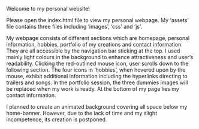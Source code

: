 Welcome to my personal website!

Please open the index.html file to view my personal webpage. My ‘assets’  file contains three files including ‘images’, ‘css’ and ‘js’.

My webpage consists of different sections which are homepage, personal information, hobbies, portfolio of my creations and contact information. They are all accessible by the navigation bar sticking at the top. I used mainly light colours in the background to enhance attractiveness and user’s readability. Clicking the red-outlined mouse icon, user scrolls down to the following section. The four icons in ‘hobbies’, when hovered upon by the mouse, exhibit additional information including the hyperlinks directing to trailers and songs. In the portfolio session, the three dummies images will be replaced when my work is ready. At the bottom of my page lies my contact information.

I planned to create an animated background covering all space below my home-banner. However, due to the lack of time and my slight incompetence, its creation is postponed. 


